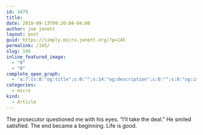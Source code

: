 ```yaml
---
id: 3479
title: 
date: 2018-09-13T09:20:04-04:00
author: joe jenett
layout: post
guid: https://simply.micro.jenett.org/?p=145
permalink: /145/
slug: 145
inline_featured_image:
  - "0"
  - "0"
complete_open_graph:
  - 'a:7:{s:8:"og:title";s:0:"";s:14:"og:description";s:0:"";s:8:"og:image";s:0:"";s:7:"og:type";s:0:"";s:12:"twitter:card";s:7:"summary";s:19:"twitter:description";s:0:"";s:15:"twitter:creator";s:0:"";}'
categories:
  - micro
kind:
  - Article
---
```

The prosecutor questioned me with his eyes. “I’ll take the deal.” He smiled satisfied. The end became a beginning. Life is good.